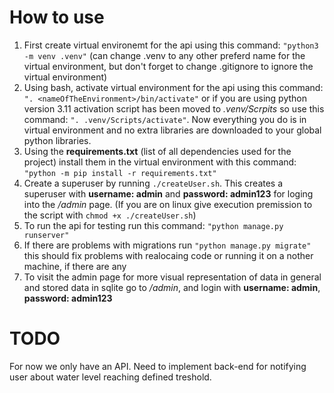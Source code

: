 # How to use
1) First create virtual environemt for the api using this command: `"python3 -m venv .venv"` (can change .venv to any other preferd name for the virtual environment, but don't forget to change .gitignore to ignore the virtual environment)
2) Using bash, activate virtual environment for the api using this command: `". <nameOfTheEnvironment>/bin/activate"` or if you are using python version 3.11 activation script has been moved to _.venv/Scrpits_ so use this command: `". .venv/Scripts/activate"`. Now everything you do is in virtual environment and no extra libraries are downloaded to your global python libraries.
3) Using the **requirements.txt** (list of all dependencies used for the project) install them in the virtual environment with this command: `"python -m pip install -r requirements.txt"`
4) Create a superuser by running `./createUser.sh`. This creates a superuser with **username: admin** and **password: admin123** for loging into the _/admin_ page. (If you are on linux give execution premission to the script with `chmod +x ./createUser.sh`)
5) To run the api for testing run this command: `"python manage.py runserver"`
6)  If there are problems with migrations run `"python manage.py migrate"` this should fix problems with realocaing code or running it on a nother machine, if there are any
7) To visit the admin page for more visual representation of data in general and stored data in sqlite go to _/admin_, and login with **username: admin**, **password: admin123**

# TODO
For now we only have an API. Need to implement back-end for notifying user about water level reaching defined treshold.
